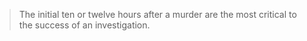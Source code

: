 
> The initial ten or twelve hours after a murder are the most critical to the success of an investigation.
